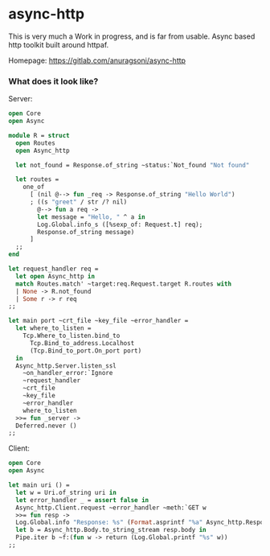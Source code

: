# async-http

This is very much a Work in progress, and is far from usable. Async based http toolkit built around httpaf.

Homepage: https://gitlab.com/anuragsoni/async-http

### What does it look like?

Server:
```ocaml
open Core
open Async

module R = struct
  open Routes
  open Async_http

  let not_found = Response.of_string ~status:`Not_found "Not found"

  let routes =
    one_of
      [ (nil @--> fun _req -> Response.of_string "Hello World")
      ; ((s "greet" / str /? nil)
        @--> fun a req ->
        let message = "Hello, " ^ a in
        Log.Global.info_s ([%sexp_of: Request.t] req);
        Response.of_string message)
      ]
  ;;
end

let request_handler req =
  let open Async_http in
  match Routes.match' ~target:req.Request.target R.routes with
  | None -> R.not_found
  | Some r -> r req
;;

let main port ~crt_file ~key_file ~error_handler =
  let where_to_listen =
    Tcp.Where_to_listen.bind_to
      Tcp.Bind_to_address.Localhost
      (Tcp.Bind_to_port.On_port port)
  in
  Async_http.Server.listen_ssl
    ~on_handler_error:`Ignore
    ~request_handler
    ~crt_file
    ~key_file
    ~error_handler
    where_to_listen
  >>= fun _server ->
  Deferred.never ()
;;
```
Client:
```ocaml
open Core
open Async

let main uri () =
  let w = Uri.of_string uri in
  let error_handler _ = assert false in
  Async_http.Client.request ~error_handler ~meth:`GET w
  >>= fun resp ->
  Log.Global.info "Response: %s" (Format.asprintf "%a" Async_http.Response.pp_hum resp);
  let b = Async_http.Body.to_string_stream resp.body in
  Pipe.iter b ~f:(fun w -> return (Log.Global.printf "%s" w))
;;
```
